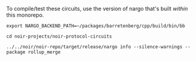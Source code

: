 To compile/test these circuits, use the version of nargo that's built _within_ this monorepo.

`export NARGO_BACKEND_PATH=~/packages/barretenberg/cpp/build/bin/bb`

`cd noir-projects/noir-protocol-circuits`

`../../noir/noir-repo/target/release/nargo info --silence-warnings --package rollup_merge`
